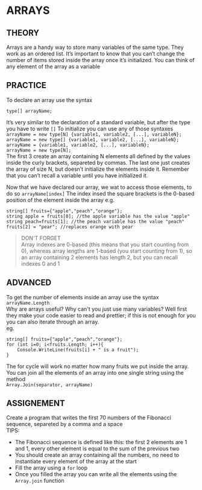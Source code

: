 # ARRAYS
## THEORY
Arrays are a handy way to store many variables of the same type. They work as an ordered list. It’s important to know that you can’t change the number of items stored inside the array once it’s initialized.
You can think of any element of the array as a variable

## PRACTICE
To declare an array use the syntax  

`type[] arrayName;`

It’s very similar to the declaration of a standard variable, but after the type you have to write `[]`
To initialize you can use any of those syntaxes  
`arrayName = new type[N] {variable1, variable2, [...], variableN};`  
`arrayName = new type[] {variable1, variable2, [...], variableN};`  
`arrayName = {variable1, variable2, [...], variableN};`  
`arrayName = new type[N];`  
The first 3 create an array containing N elements all defined by the values inside the curly brackets, separeted by commas. The last one just creates the array of size N, but doesn’t initialize the elements inside it.
Remember that you can’t recall a variable until you have initialized it.

Now that we have declared our array, we wat to access those elements, to do so
`arrayName[index]`
The index insed the square brackets is the 0-based position of the element inside the array
e.g.
```
string[] fruits={"apple","peach","orange"};
string apple = fruits[0]; //the apple variable has the value "apple"
string peach=fruits[1]; //the peach variable has the value "peach"
fruits[2] = "pear"; //replaces orange with pear
```
> DON'T FORGET  
> Array indexes are 0-based (this means that you start counting from 0), whereas array lengths are 1-based (you start counting from 1), so an array containing 2 elements has length 2, but you can recall indexes 0 and 1  
## ADVANCED  
To get the number of elements inside an array use the syntax  
`arrayName.Length`  
Why are arrays useful? Why can't you just use many variables? Well first they make your code easier to read and prettier; if this is not enough for you you can also iterate through an array.  
eg.  
```
string[] fruits={"apple","peach","orange"};
for (int i=0; i<fruits.Length; i++){
	Console.WriteLine(fruits[i] + " is a fruit");
}
```
The for cycle will work no matter how many fruits we put inside the array.  
You can join all the elements of an array into one single string using the method  
`Array.Join(separator, arrayName)`  
## ASSIGNEMENT  
Create a program that writes the first 70 numbers of the Fibonacci sequence, separeted by a comma and a space  
TIPS:  
* The Fibonacci sequence is defined like this: the first 2 elements are 1 and 1, every other element is equal to the sum of the previous two 
* You should create an array containing all the numbers, no need to instantiate every element of the array at the start
* Fill the array using a `for` loop
* Once you filled the array you can write all the elements using the `Array.join` function